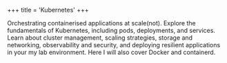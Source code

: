 +++
title = 'Kubernetes'
+++

Orchestrating containerised applications at scale(not). Explore the fundamentals of Kubernetes, including pods, deployments, and services. Learn about cluster management, scaling strategies, storage and networking, observability and security, and deploying resilient applications in your my lab environment. Here I will also cover Docker and containerd.
